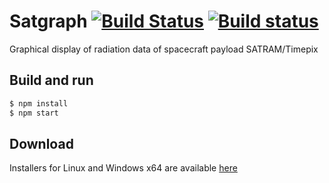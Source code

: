 # Satgraph [![Build Status](https://travis-ci.com/OndrejBilek/satgraph.svg?token=Yj6LwRENptnyQhZUXXzB&branch=master)](https://travis-ci.com/OndrejBilek/satgraph) [![Build status](https://ci.appveyor.com/api/projects/status/evrb56x3lbwkodjl?svg=true)](https://ci.appveyor.com/project/OndrejBilek/satgraph)
Graphical display of radiation data of spacecraft payload SATRAM/Timepix

## Build and run
```bash
$ npm install
$ npm start
```

## Download
Installers for Linux and Windows x64 are available [here](https://github.com/OndrejBilek/satgraph/releases)
